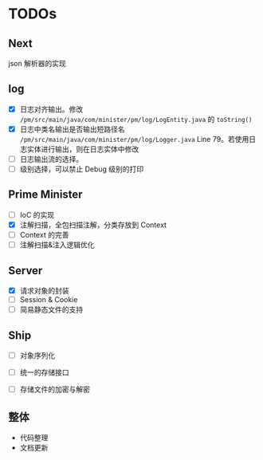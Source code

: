 # TODOs

## Next

json 解析器的实现


## log

- [x] 日志对齐输出。修改 `/pm/src/main/java/com/minister/pm/log/LogEntity.java` 的 `toString()`
- [x] 日志中类名输出是否输出短路径名 `/pm/src/main/java/com/minister/pm/log/Logger.java` Line 79。若使用日志实体进行输出，则在日志实体中修改
- [ ] 日志输出流的选择。
- [ ] 级别选择，可以禁止 Debug 级别的打印

## Prime Minister

- [ ] IoC 的实现
- [x] 注解扫描，全包扫描注解，分类存放到 Context
- [ ] Context 的完善
- [ ] 注解扫描&注入逻辑优化

## Server

- [x] 请求对象的封装
- [ ] Session & Cookie
- [ ] 简易静态文件的支持

## Ship

- [ ] 对象序列化
- [ ] 统一的存储接口
- [ ] 存储文件的加密与解密


## 整体

- 代码整理
- 文档更新